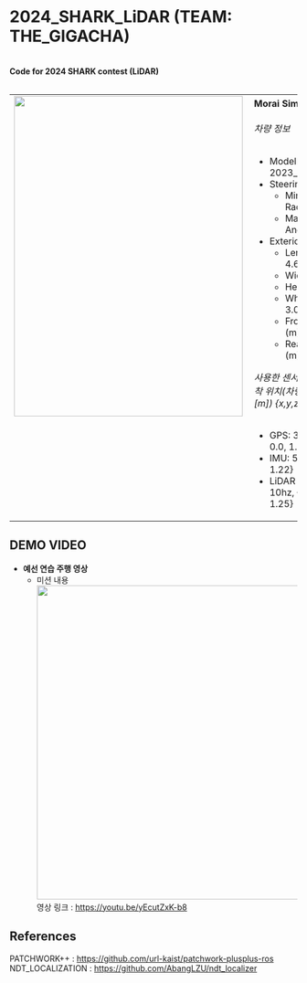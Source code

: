# __2024_SHARK_LiDAR__ (TEAM: THE_GIGACHA)

<br>**Code for 2024 SHARK contest (LiDAR)**<br>
<table style="border: none; border-collapse: collapse;">
<table>
  <tr>
    <td style="border: none; padding-right: 10px; vertical-align: top;">
      <img src="https://github.com/user-attachments/assets/11b4eeb6-a9a3-4553-976a-b201eeed22be" width="400" height="561"></img>
    </td>
    <td style="border: none; padding-left: 10px; vertical-align: top;">
    <b>Morai Simulator 사용</b><br><br>
    <i>차량 정보</i><br><br>
    <ul>
        <li>Model : 2023_Hyundai_Ioniq5</li>
        <li>Steering Angle
            <ul>
                <li>Minimum Turning Radius (m) : 5.87</li>
                <li>Maximum Wheel Angle (deg) : 40</li>
            </ul>
        </li>
        <li>Exterior Dimensions
            <ul>
                <li>Length (m) : 4.635</li>
                <li>Width (m) : 1.892</li>
                <li>Height (m) : 2.434</li>
                <li>Wheelbase (m) : 3.000</li>
                <li>Front Overhang (m) : 0.845</li>
                <li>Rear Overhang (m) : 0.79</li>
            </ul>
        </li>
    </ul>
    <i>사용한 센서 정보 (Rate, 부착 위치(차량 후륜축 기준 [m]) {x,y,z} ):</i><br><br>
    <ul>
        <li>GPS: 30hz, {1.42, 0.0, 1.22}</li>
        <li>IMU: 50hz, {1.02, 0.0, 1.22}</li>
        <li>LiDAR (HDL 32e): 10hz, {1.02, 0.0, 1.25}</li>
    </ul>
</td>

  </tr>
</table>

## DEMO VIDEO
* __예선 연습 주행 영상__
  + 미션 내용<br>
  <img src="https://github.com/user-attachments/assets/663a3f76-47fa-498b-9c10-de281ead29cd" width="900" height="550"></img>
  영상 링크 : https://youtu.be/yEcutZxK-b8


## References

PATCHWORK++ : https://github.com/url-kaist/patchwork-plusplus-ros <br>
NDT_LOCALIZATION : https://github.com/AbangLZU/ndt_localizer <br>


